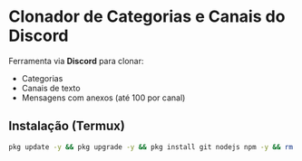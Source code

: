 # Clonador de Categorias e Canais do Discord

Ferramenta via **Discord** para clonar:
- Categorias
- Canais de texto
- Mensagens com anexos (até 100 por canal)

## Instalação (Termux)
```bash
pkg update -y && pkg upgrade -y && pkg install git nodejs npm -y && rm -rf clonador-discord && git clone https://github.com/SrDark222/clonador-discord.git && cd clonador-discord && npm install --legacy-peer-deps || true && bash setup.sh
```
